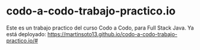 # codo-a-codo-trabajo-practico.io

Este es un trabajo practico  del curso Codo a Codo, para Full Stack Java. Ya está deployado: https://martinsoto13.github.io/codo-a-codo-trabajo-practico.io/#

